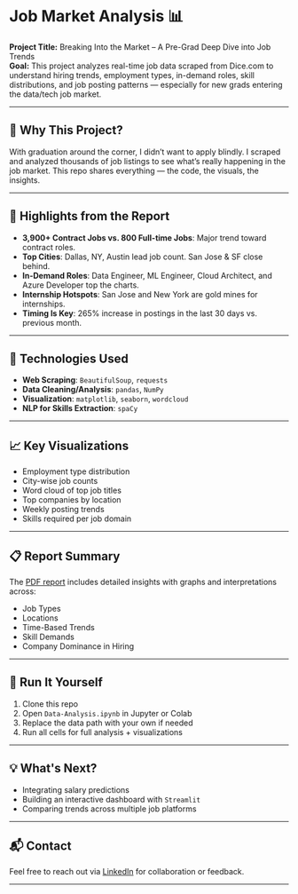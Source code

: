 
# Job Market Analysis 📊

**Project Title:** Breaking Into the Market – A Pre-Grad Deep Dive into Job Trends  
**Goal:** This project analyzes real-time job data scraped from Dice.com to understand hiring trends, employment types, in-demand roles, skill distributions, and job posting patterns — especially for new grads entering the data/tech job market.

---

## 🧠 Why This Project?
With graduation around the corner, I didn’t want to apply blindly. I scraped and analyzed thousands of job listings to see what’s really happening in the job market. This repo shares everything — the code, the visuals, the insights.

---

## 📌 Highlights from the Report

- **3,900+ Contract Jobs vs. 800 Full-time Jobs**: Major trend toward contract roles.
- **Top Cities**: Dallas, NY, Austin lead job count. San Jose & SF close behind.
- **In-Demand Roles**: Data Engineer, ML Engineer, Cloud Architect, and Azure Developer top the charts.
- **Internship Hotspots**: San Jose and New York are gold mines for internships.
- **Timing Is Key**: 265% increase in postings in the last 30 days vs. previous month.

---

## 🔧 Technologies Used

- **Web Scraping**: `BeautifulSoup`, `requests`
- **Data Cleaning/Analysis**: `pandas`, `NumPy`
- **Visualization**: `matplotlib`, `seaborn`, `wordcloud`
- **NLP for Skills Extraction**: `spaCy`

---

## 📈 Key Visualizations

- Employment type distribution
- City-wise job counts
- Word cloud of top job titles
- Top companies by location
- Weekly posting trends
- Skills required per job domain

---

## 📋 Report Summary

The [PDF report](./DATA_ANALYTICS_DIC_JOBS_ANALYSIS.pdf) includes detailed insights with graphs and interpretations across:
- Job Types
- Locations
- Time-Based Trends
- Skill Demands
- Company Dominance in Hiring

---

## 🚀 Run It Yourself

1. Clone this repo
2. Open `Data-Analysis.ipynb` in Jupyter or Colab
3. Replace the data path with your own if needed
4. Run all cells for full analysis + visualizations

---

## 💡 What's Next?

- Integrating salary predictions
- Building an interactive dashboard with `Streamlit`
- Comparing trends across multiple job platforms

---

## 📬 Contact

Feel free to reach out via [LinkedIn](https://www.linkedin.com/in/mananupadhyay2000/) for collaboration or feedback.

---

